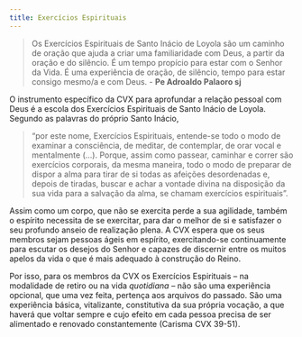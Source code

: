 ```yaml
---
title: Exercícios Espirituais
---
```


 > Os Exercícios Espirituais de Santo Inácio de Loyola são um caminho de oração que ajuda a criar uma familiaridade com Deus, a partir da oração e do silêncio. É um tempo propício para estar com o Senhor da Vida. É uma experiência de oração, de silêncio, tempo para estar consigo mesmo/a e com Deus. - **Pe Adroaldo Palaoro sj**

O <black-mark>instrumento específico</black-mark> da CVX para aprofundar a relação pessoal com Deus é a <black-mark>escola dos Exercícios Espirituais de Santo Inácio de Loyola</black-mark>. Segundo as palavras do próprio Santo Inácio, 
>“por este nome, Exercícios Espirituais, entende-se todo o modo de examinar a consciência, de meditar, de contemplar, de orar vocal e mentalmente (…). Porque, assim como passear, caminhar e correr são exercícios corporais, da mesma maneira, todo o modo de preparar de dispor a alma para tirar de si todas as afeições desordenadas e, depois de tiradas, buscar e achar a vontade divina na disposição da sua vida para a salvação da alma, se chamam exercícios espirituais”.

Assim como um corpo, que não se exercita perde a sua agilidade, também <black-mark>o espírito necessita de se exercitar</black-mark>, para dar o melhor de si e satisfazer o seu profundo anseio de realização plena. A CVX espera que os seus membros sejam <black-mark>pessoas ágeis em espírito</black-mark>, exercitando-se continuamente para escutar os desejos do Senhor e capazes de discernir entre os muitos apelos da vida o que é mais adequado à construção do Reino.

Por isso, para os membros da CVX os Exercícios Espirituais – na modalidade de retiro ou na vida <em>quotidiana</em> – não são uma experiência opcional, que uma vez feita, pertença aos arquivos do passado. São uma experiência básica, vitalizante, constitutiva da sua própria vocação, a que haverá que voltar sempre e cujo efeito em cada pessoa precisa de ser alimentado e renovado constantemente (Carisma CVX 39-51).
